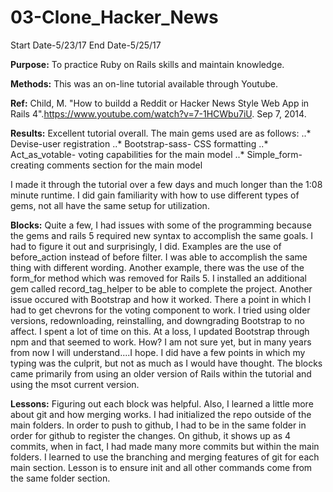 # 03-Clone_Hacker_News

Start Date-5/23/17 End Date-5/25/17

**Purpose:** To practice Ruby on Rails skills and maintain knowledge.

**Methods:** This was an on-line tutorial available through Youtube.

**Ref:** Child, M. "How to buildd a Reddit or Hacker News Style Web App in Rails 4".https://www.youtube.com/watch?v=7-1HCWbu7iU. Sep 7, 2014.

**Results:** Excellent tutorial overall. The main gems used are as follows:
..* Devise-user registration
..* Bootstrap-sass- CSS formatting
..* Act_as_votable- voting capabilities for the main model
..* Simple_form- creating comments section for the main model

I made it through the tutorial over a few days and much longer than the 1:08 minute runtime. I did gain familiarity with how to use different types of gems, not all have the same setup for utilization.

**Blocks:** Quite a few, I had issues with some of the programming because the gems and rails 5 required new syntax to accomplish the same goals. I had to figure it out and surprisingly, I did. Examples are the use of before_action instead of before filter. I was able to accomplish the same thing with different wording.
Another example, there was the use of the form_for method which was removed for Rails 5. I installed an additional gem called record_tag_helper to be able to complete the project.
Another issue occured with Bootstrap and how it worked. There a point in which I had to get chevrons for the voting component to work. I tried using older versions, redownloading, reinstalling, and downgrading Bootstrap to no affect. I spent a lot of time on this. At a loss, I updated Bootstrap through npm and that seemed to work. How? I am not sure yet, but in many years from now I will understand....I hope. I did have a few points in which my typing was the culprit, but not as much as I would have thought. The blocks came primarily from using an older version of Rails within the tutorial and using the msot current version.

**Lessons:** Figuring out each block was helpful. Also, I learned a little more about git and how merging works. I had initialized the repo outside of the main folders. In order to push to github, I had to be in the same folder in order for github to register the changes. On github, it shows up as 4 commits, when in fact, I had made many more commits but within the main folders. I learned to use the branching and merging features of git for each main section.  Lesson is to ensure init and all other commands come from the same folder section.
